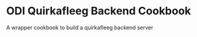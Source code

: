 ODI Quirkafleeg Backend Cookbook
================================

A wrapper cookbook to build a quirkafleeg backend server


